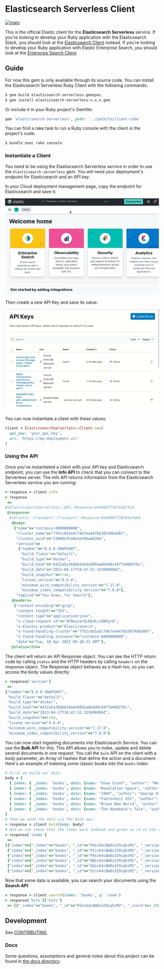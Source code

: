 # Elasticsearch Serverless Client

[![main](https://github.com/elastic/elasticsearch-serverless-ruby/actions/workflows/tests.yml/badge.svg?branch=main)](https://github.com/elastic/elasticsearch-serverless-ruby/actions/workflows/tests.yml)

This is the official Elastic client for the **Elasticsearch Serverless** service. If you're looking to develop your Ruby application with the Elasticsearch Stack, you should look at the [Elasticsearch Client](https://github.com/elastic/elasticsearch-ruby) instead. If you're looking to develop your Ruby application with Elastic Enterprise Search, you should look at the [Enterprise Search Client](https://github.com/elastic/enterprise-search-ruby/).

## Guide

For now this gem is only available through its source code. You can install the Elasticsearch Serverless Ruby Client with the following commands:

```bash
$ gem build elasticsearch-serverless.gemspec
$ gem install elasticsearch-serverless-x.x.x.gem
```

Or include it in your Ruby project's Gemfile:

```ruby
gem 'elasticsearch-serverless', path: '../path/to/client-code'
```

You can find a rake task to run a Ruby console with the client in the project's code:

```bash
$ bundle exec rake console
```

### Instantiate a Client

You need to be using the Elastiscearch Serverless service in order to use the `elasticsearch-serverless` gem. You will need your deployment's endpoint for Elasticsearch and an API key.

In your Cloud deployment management page, copy the endpoint for Elasticsearch and save it:

![Copy the endpoint for Elasticsearch](docs/copy-endpoint.gif "Copy the endpoint for Elasticsearch")

Then create a new API Key and save its value:

![Create and copy Apy Key](docs/setup-api-key.gif "Create and copy Apy Key")

You can now instantiate a client with these values:

```ruby
client = ElasticsearchServerless::Client.new(
  api_key: 'your_api_key',
  url: 'https://my-deployment-url'
)
```

### Using the API

Once you've instantiated a client with your API key and Elasticsearch endpoint, you can use the **Info API** to check that you can connect to the Serverless server. The info API returns information from the Elasticsearch Serverless service you are running:

```ruby
> response = client.info
> response
 =>
#<ElasticsearchServerless::API::Response:0x00007f387ba973c8
 @response=
  #<Elastic::Transport::Transport::Response:0x00007f387b3afab0
   @body=
    {"name"=>"instance-0000000000",
     "cluster_name"=>"77b1c8d1edc74b7ea447bb307496a987",
     "cluster_uuid"=>"CZHOOLPnSRe3eYDkwA43hA",
     "version"=>
      {"number"=>"8.8.0-SNAPSHOT",
       "build_flavor"=>"default",
       "build_type"=>"docker",
       "build_hash"=>"8432a5a3666624a4a989aa6b4d9c4477e4602f6c",
       "build_date"=>"2023-04-17T18:47:52.323690096Z",
       "build_snapshot"=>true,
       "lucene_version"=>"9.6.0",
       "minimum_wire_compatibility_version"=>"7.17.0",
       "minimum_index_compatibility_version"=>"7.0.0"},
     "tagline"=>"You Know, for Search"},
   @headers=
    {"content-encoding"=>"gzip",
     "content-length"=>"353",
     "content-type"=>"application/json",
     "x-cloud-request-id"=>"dCMaszerQcKE4CsJdWFprQ",
     "x-elastic-product"=>"Elasticsearch",
     "x-found-handling-cluster"=>"77b1c8d1edc74b7ea447bb307496a987",
     "x-found-handling-instance"=>"instance-0000000000",
     "date"=>"Tue, 18 Apr 2023 09:10:31 GMT"},
   @status=200>>
```

The client will return an API Response object. You can see the HTTP return code by calling `status` and the HTTP headers by calling `headers` on the response object. The Response object behaves as a Hash too, so you can access the body values directly:

```ruby
> response['version']
 =>
{"number"=>"8.8.0-SNAPSHOT",
 "build_flavor"=>"default",
 "build_type"=>"docker",
 "build_hash"=>"8432a5a3666624a4a989aa6b4d9c4477e4602f6c",
 "build_date"=>"2023-04-17T18:47:52.323690096Z",
 "build_snapshot"=>true,
 "lucene_version"=>"9.6.0",
 "minimum_wire_compatibility_version"=>"7.17.0",
 "minimum_index_compatibility_version"=>"7.0.0"}
```

You can now start ingesting documents into Elasticsearch Service. You can use the **Bulk API** for this. This API allows you to index, update and delete several documents in one request. You call the `bulk` API on the client with a body parameter, an Array of hashes that define the action and a document. Here's an example of indexing some classic books into the `books` index:

```ruby
# First we build our data:
body = [
  { index: { _index: 'books', data: {name: "Snow Crash", "author": "Neal Stephenson", "release_date": "1992-06-01", "page_count": 470} } },
  { index: { _index: 'books', data: {name: "Revelation Space", "author": "Alastair Reynolds", "release_date": "2000-03-15", "page_count": 585} } },
  { index: { _index: 'books', data: {name: "1984", "author": "George Orwell", "release_date": "1985-06-01", "page_count": 328} } },
  { index: { _index: 'books', data: {name: "Fahrenheit 451", "author": "Ray Bradbury", "release_date": "1953-10-15", "page_count": 227} } },
  { index: { _index: 'books', data: {name: "Brave New World", "author": "Aldous Huxley", "release_date": "1932-06-01", "page_count": 268} } },
  { index: { _index: 'books', data: {name: "The Handmaid's Tale", "author": "Margaret Atwood", "release_date": "1985-06-01", "page_count": 311} } }
]
# Then we send the data via the bulk api:
> response = client.bulk(body: body)
# And we can check that the items were indexed and given an id in the response:
> response['items']
 =>
[{"index"=>{"_index"=>"books", "_id"=>"Pdink4cBmDx329iqhzM2", "_version"=>1, "result"=>"created", "_shards"=>{"total"=>2, "successful"=>1, "failed"=>0}, "_seq_no"=>0, "_primary_term"=>1, "status"=>201}},
 {"index"=>{"_index"=>"books", "_id"=>"Ptink4cBmDx329iqhzM2", "_version"=>1, "result"=>"created", "_shards"=>{"total"=>2, "successful"=>1, "failed"=>0}, "_seq_no"=>1, "_primary_term"=>1, "status"=>201}},
 {"index"=>{"_index"=>"books", "_id"=>"P9ink4cBmDx329iqhzM2", "_version"=>1, "result"=>"created", "_shards"=>{"total"=>2, "successful"=>1, "failed"=>0}, "_seq_no"=>2, "_primary_term"=>1, "status"=>201}},
 {"index"=>{"_index"=>"books", "_id"=>"QNink4cBmDx329iqhzM2", "_version"=>1, "result"=>"created", "_shards"=>{"total"=>2, "successful"=>1, "failed"=>0}, "_seq_no"=>3, "_primary_term"=>1, "status"=>201}},
 {"index"=>{"_index"=>"books", "_id"=>"Qdink4cBmDx329iqhzM2", "_version"=>1, "result"=>"created", "_shards"=>{"total"=>2, "successful"=>1, "failed"=>0}, "_seq_no"=>4, "_primary_term"=>1, "status"=>201}},
 {"index"=>{"_index"=>"books", "_id"=>"Qtink4cBmDx329iqhzM2", "_version"=>1, "result"=>"created", "_shards"=>{"total"=>2, "successful"=>1, "failed"=>0}, "_seq_no"=>5, "_primary_term"=>1, "status"=>201}}]

```

Now that some data is available, you can search your documents using the **Search API**:

```ruby
> response = client.search(index: 'books', q: 'snow')
> response['hits']['hits']
 => [{"_index"=>"books", "_id"=>"Pdink4cBmDx329iqhzM2", "_score"=>1.5904956, "_source"=>{"name"=>"Snow Crash", "author"=>"Neal Stephenson", "release_date"=>"1992-06-01", "page_count"=>470}}]
```

## Development

See [CONTRIBUTING](./CONTRIBUTING.md).

### Docs

Some questions, assumptions and general notes about this project can be found in [the docs directory](./docs/questions-and-assumptions.md).
